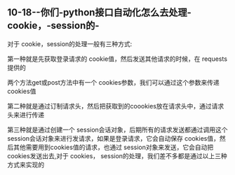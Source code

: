 ## 10-18--你们-python接口自动化怎么去处理-cookie，-session的-

对于 cookie，session的处理一般有三种方式:

第一种就是先获取登录请求的 cookie值，然后发送其他请求的时候，在 requests提供的

两个方法get或post方法中有一个 cookies参数，我们可以通过这个参数来传递 cookies值

第二种就是通过订制请求头，然后把获取到的coookies放在请求头中，通过请求头来进行传递

第三种就是通过创建一个 session会话对象，后期所有的请求发送都通过调用这个 session会话对象来进行发请求，如果是登录请求，它会自动保存 cookies值，然后其他需要用到cookies值的请求，也通过 session对象来发送，它会自动把 cookies发送出去,对于 cookies， session的处理，我们差不多都是通过以上三种方式来实现的

